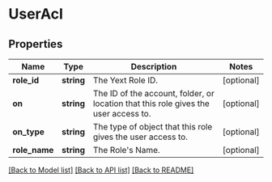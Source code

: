 # UserAcl

## Properties
Name | Type | Description | Notes
------------ | ------------- | ------------- | -------------
**role_id** | **string** | The Yext Role ID. | [optional] 
**on** | **string** | The ID of the account, folder, or location that this role gives the user access to. | [optional] 
**on_type** | **string** | The type of object that this role gives the user access to. | [optional] 
**role_name** | **string** | The Role&#39;s Name. | [optional] 

[[Back to Model list]](../README.md#documentation-for-models) [[Back to API list]](../README.md#documentation-for-api-endpoints) [[Back to README]](../README.md)


